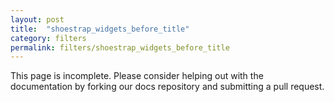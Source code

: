 ```yaml
---
layout: post
title:  "shoestrap_widgets_before_title"
category: filters
permalink: filters/shoestrap_widgets_before_title
---
```


This page is incomplete. Please consider helping out with the documentation by forking our docs repository and submitting a pull request.
